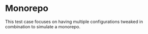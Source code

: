 # Monorepo

This test case focuses on having multiple configurations tweaked in combination
to simulate a monorepo.
